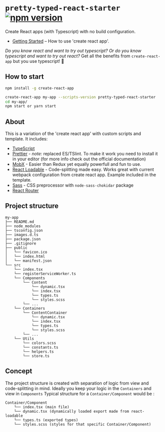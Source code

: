 # `pretty-typed-react-starter` [![npm version](https://badge.fury.io/js/pretty-typed-react-starter.svg)](https://badge.fury.io/js/pretty-typed-react-starter)

Create React apps (with Typescript) with no build configuration.

 * [Getting Started](#tldr) – How to use 'create react app'.

_Do you know react and want to try out typescript? Or do you know typescript and want to try out react?_ Get all the benefits from `create-react-app` but you use typescript! 🚀

## How to start

```sh
npm install -g create-react-app

create-react-app my-app --scripts-version pretty-typed-react-starter
cd my-app/
npm start or yarn start
```

## About

This is a variation of the 'create react app' with custom scripts and template. It includes:
- [TypeScript](https://www.typescriptlang.org/) 
- [Prettier](https://prettier.io/) - *note:* replaced ES/TSlint. To make it work you need to install it in your editor (for more info check out the official documentation)
- [MobX](https://mobx.js.org/) - Easier than Redux yet equally powerfull and fun to use.
- [React Loadable](https://github.com/jamiebuilds/react-loadable) - Code-splitting made easy. Works great with current webpack configuration from create react app. Example included in the template.
- [Sass](https://sass-lang.com/) - CSS preprocessor with `node-sass-chokidar` package
- [React Router](https://github.com/ReactTraining/react-router) 

## Project structure
```
my-app
├── README.md
├── node_modules
├── tsconfig.json
├── images.d.ts
├── package.json
├── .gitignore
├── public
│   └── favicon.ico
│   └── index.html
│   └── manifest.json
└── src
    └── index.tsx
    └── registerServiceWorker.ts
    └── Components
        └── Content
            └── dynamic.tsx
            └── index.tsx
            └── types.ts
            └── styles.scss
        └── ...
    └── Containers
        └── ContentContainer
            └── dynamic.tsx
            └── index.tsx
            └── types.ts
            └── styles.scss
        └── ...
    └── Utils
        └── colors.scss
        └── constants.ts
        └── helpers.ts
        └── store.ts
```

## Concept

The project structure is created with separation of logic from view and code-splitting in mind.
Ideally you keep your logic in the `Containers` and view in `Components`
Typical structure for a `Container/Component` would be :
```
Container/Component
    └── index.tsx (main file)
    └── dynamic.tsx (dynamically loaded export made from react-loadable
    └── types.ts (exported types)
    └── styles.scss (styles for that specific Container/Component)
```
